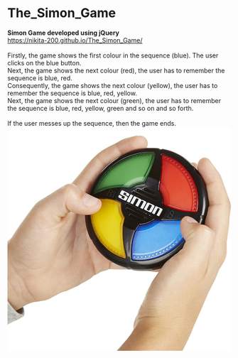# The_Simon_Game
<b>Simon Game developed using jQuery</b></br>
https://nikita-200.github.io/The_Simon_Game/</br></br>
Firstly, the game shows the first colour in the sequence (blue). The user clicks on the blue button.</br>
Next, the game shows the next colour (red), the user has to remember the sequence is blue, red.</br>
Consequently, the game shows the next colour (yellow), the user has to remember the sequence is blue, red, yellow.</br>
Next, the game shows the next colour (green), the user has to remember the sequence is blue, red, yellow, green and so on and so forth.</br></br>
If the user messes up the sequence, then the game ends.</br>
![alt text](https://github.com/Nikita-200/The_Simon_Game/blob/main/hasbro-gaming-simon-micro-series-electronic-game-french-edition-65214-2_details.jpg?raw=true)
